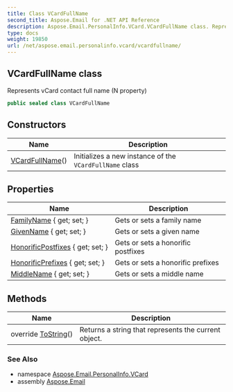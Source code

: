 ```yaml
---
title: Class VCardFullName
second_title: Aspose.Email for .NET API Reference
description: Aspose.Email.PersonalInfo.VCard.VCardFullName class. Represents vCard contact full name N property
type: docs
weight: 19850
url: /net/aspose.email.personalinfo.vcard/vcardfullname/
---
```

## VCardFullName class

Represents vCard contact full name (N property)

```csharp
public sealed class VCardFullName
```

## Constructors

| Name | Description |
| --- | --- |
| [VCardFullName](vcardfullname/)() | Initializes a new instance of the `VCardFullName` class |

## Properties

| Name | Description |
| --- | --- |
| [FamilyName](../../aspose.email.personalinfo.vcard/vcardfullname/familyname/) { get; set; } | Gets or sets a family name |
| [GivenName](../../aspose.email.personalinfo.vcard/vcardfullname/givenname/) { get; set; } | Gets or sets a given name |
| [HonorificPostfixes](../../aspose.email.personalinfo.vcard/vcardfullname/honorificpostfixes/) { get; set; } | Gets or sets a honorific postfixes |
| [HonorificPrefixes](../../aspose.email.personalinfo.vcard/vcardfullname/honorificprefixes/) { get; set; } | Gets or sets a honorific prefixes |
| [MiddleName](../../aspose.email.personalinfo.vcard/vcardfullname/middlename/) { get; set; } | Gets or sets a middle name |

## Methods

| Name | Description |
| --- | --- |
| override [ToString](../../aspose.email.personalinfo.vcard/vcardfullname/tostring/)() | Returns a string that represents the current object. |

### See Also

* namespace [Aspose.Email.PersonalInfo.VCard](../../aspose.email.personalinfo.vcard/)
* assembly [Aspose.Email](../../)


